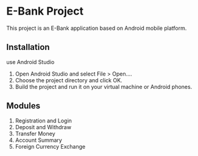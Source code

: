 # E-Bank Project
This project is an E-Bank application based on Android mobile platform.

## Installation
use Android Studio
1. Open Android Studio and select File > Open....
2. Choose the project directory and click OK.
3. Build the project and run it on your virtual machine or Android phones. 

## Modules
1. Registration and Login
2. Deposit and Withdraw
3. Transfer Money
4. Account Summary
5. Foreign Currency Exchange
